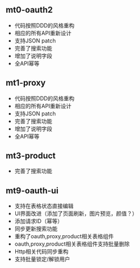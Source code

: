 ## mt0-oauth2
- 代码按照DDD的风格重构
- 相应的所有API重新设计
- 支持JSON patch
- 完善了搜索功能
- 增加了说明字段
- 全API幂等
## mt1-proxy
- 代码按照DDD的风格重构
- 相应的所有API重新设计
- 支持JSON patch
- 完善了搜索功能
- 增加了说明字段
- 全API幂等
## mt3-product
- 完善了搜索功能
## mt9-oauth-ui
- 支持在表格状态直接编辑
- UI界面改进（添加了页面刷新，图片预览，颜值？）
- 添加请求ID（幂等）
- 同步更新搜索功能
- 重构了oauth,proxy,product相关表格组件
- oauth,proxy,product相关表格组件支持批量删除
- Http相关代码同步重构
- 支持批量锁定/解锁用户
